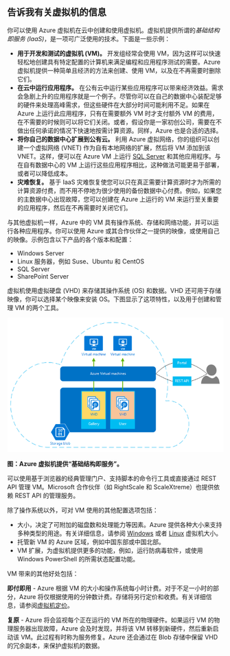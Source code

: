 
<a name="tellmevm"></a>
## 告诉我有关虚拟机的信息

你可以使用 Azure 虚拟机在云中创建和使用虚拟机。虚拟机提供所谓的*基础结构即服务 (IaaS)*，是一项可广泛使用的技术。下面是一些示例：

- **用于开发和测试的虚拟机 (VM)。** 开发组经常会使用 VM，因为这样可以快速轻松地创建具有特定配置的计算机来满足编程和应用程序测试的需要。Azure 虚拟机提供一种简单且经济的方法来创建、使用 VM，以及在不再需要时删除它们。
- **在云中运行应用程序。** 在公有云中运行某些应用程序可以带来经济效益。需求会急剧上升的应用程序就是一个例子。尽管你可以在自己的数据中心装配足够的硬件来处理高峰需求，但这些硬件在大部分时间可能利用不足。如果在 Azure 上运行此应用程序，只有在需要额外 VM 时才支付额外 VM 的费用，在不需要的时候则可以将它们关闭。或者，假设你是一家初创公司，需要在不做出任何承诺的情况下快速地按需计算资源。同样，Azure 也是合适的选择。
- **将你自己的数据中心扩展到公有云。** 利用 Azure 虚拟网络，你的组织可以创建一个虚拟网络 (VNET) 作为自有本地网络的扩展，然后将 VM 添加到该 VNET。这样，便可以在 Azure VM 上运行 [SQL Server](/documentation/articles/virtual-machines-windows-sql-server-iaas-overview) 和其他应用程序。与在自有数据中心的 VM 上运行这些应用程序相比，这种做法可能更易于部署，或者可以降低成本。   
- **灾难恢复。** 基于 IaaS 灾难恢复使您可以只在真正需要计算资源时才为所需的计算资源付费，而不用不停地为很少使用的备份数据中心付费。例如，如果您的主数据中心出现故障，您可以创建在 Azure 上运行的 VM 来运行至关重要的应用程序，然后在不再需要时关闭它们。

与其他虚拟机一样，Azure 中的 VM 具有操作系统、存储和网络功能，并可以运行各种应用程序。你可以使用 Azure 或其合作伙伴之一提供的映像，或使用自己的映像。示例包含以下产品的各个版本和配置：
 
-	Windows Server 
-	Linux 服务器，例如 Suse、Ubuntu 和 CentOS
-	SQL Server
-	SharePoint Server

虚拟机使用虚拟硬盘 (VHD) 来存储其操作系统 (OS) 和数据。VHD 还可用于存储映像，你可以选择某个映像来安装 OS。下图显示了这项特性，以及用于创建和管理 VM 的两个工具。

<a name="fig_createvms"></a> ![vm\_diagram](./media/virtual-machines-choose-me-content/diagram.png)

**图：Azure 虚拟机提供“基础结构即服务”。**

可以使用基于浏览器的经典管理门户、支持脚本的命令行工具或直接通过 REST API 管理 VM。Microsoft 合作伙伴（如 RightScale 和 ScaleXtreme）也提供依赖 REST API 的管理服务。

除了操作系统以外，可对 VM 使用的其他配置选项包括：

- 大小，决定了可附加的磁盘数和处理能力等因素。Azure 提供各种大小来支持多种类型的用途。有关详细信息，请参阅 [Windows](/documentation/articles/virtual-machines-windows-sizes) 或者 [Linux](/documentation/articles/virtual-machines-Linux-sizes) 虚拟机大小。  
- 托管新 VM 的 Azure 区域，例如中国东部或中国北部。 
- VM 扩展，为虚拟机提供更多的功能，例如，运行防病毒软件，或使用 Windows PowerShell 的所需状态配置功能。

VM 带来的其他好处包括：

**即付即用** - Azure 根据 VM 的大小和操作系统每小时计费。对于不足一小时的部分，Azure 将仅根据使用的分钟数计费。存储将另行定价和收费。有关详细信息，请参阅[虚拟机定价](/home/features/virtual-machines/#price)。

**复原** - Azure 将会监视每个正在运行的 VM 所在的物理硬件。如果运行 VM 的物理服务器出现故障，Azure 会及时发现，并将该 VM 转移到新硬件，然后重新启动该 VM。此过程有时称为服务修复。Azure 还会通过在 Blob 存储中保留 VHD 的冗余副本，来保护虚拟机的数据。

<!---HONumber=70-->